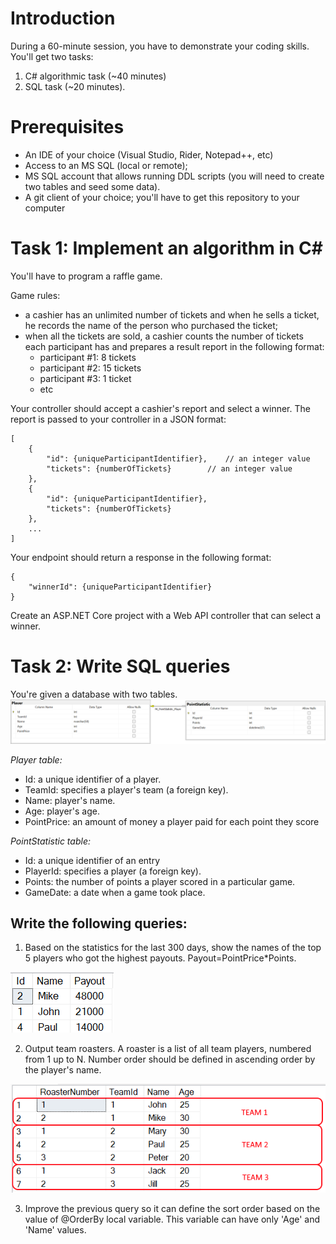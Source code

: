 # Introduction
During a 60-minute session, you have to demonstrate your coding skills.
You'll get two tasks:
1. C# algorithmic task (~40 minutes)
2. SQL task (~20 minutes).

# Prerequisites
- An IDE of your choice (Visual Studio, Rider, Notepad++, etc)
- Access to an MS SQL (local or remote); 
- MS SQL account that allows running DDL scripts (you will need to create two tables and seed some data).
- A git client of your choice; you'll have to get this repository to your computer


# Task 1: Implement an algorithm in C#
You'll have to program a raffle game.

Game rules:
- a cashier has an unlimited number of tickets and when he sells a ticket, he records the name of the person who purchased the ticket; 
- when all the tickets are sold, a cashier counts the number of tickets each participant has and prepares a result report in the following format:
  - participant #1: 8 tickets
  - participant #2: 15 tickets
  - participant #3: 1 ticket
  - etc


Your controller should accept a cashier's report and select a winner.
The report is passed to your controller in a JSON format:
```json5
[
    {
        "id": {uniqueParticipantIdentifier},   	// an integer value
        "tickets": {numberOfTickets}		// an integer value
    },
    {
        "id": {uniqueParticipantIdentifier},
        "tickets": {numberOfTickets}
    },
	...
]
```

Your endpoint should return a response in the following format:

```json5
{
	"winnerId": {uniqueParticipantIdentifier}
}
```

Create an ASP.NET Core project with a Web API controller that can select a winner.

# Task 2: Write SQL queries
You're given a database with two tables.
![DB Schema](DB_schema.png)

_Player table:_
- Id: a unique identifier of a player.
- TeamId: specifies a player's team (a foreign key).
- Name: player's name.
- Age: player's age.
- PointPrice: an amount of money a player paid for each point they score

_PointStatistic table:_
- Id: a unique identifier of an entry
- PlayerId: specifies a player (a foreign key).
- Points: the number of points a player scored in a particular game.
- GameDate: a date when a game took place.

## Write the following queries:
1. Based on the statistics for the last 300 days, show the names of the top 5 players who got the highest payouts. Payout=PointPrice*Points.

![Top 3 players](TopPlayers.png)


2. Output team roasters. A roaster is a list of all team players, numbered from 1 up to N. Number order should be defined in ascending order by the player's name.

![Roaster example](Roaster.png)


3. Improve the previous query so it can define the sort order based on the value of @OrderBy local variable. This variable can have only 'Age' and 'Name' values.
